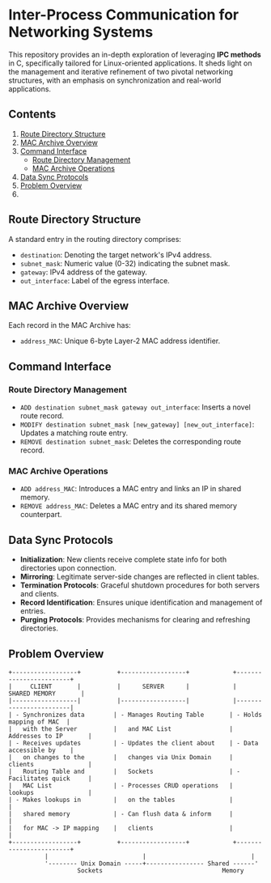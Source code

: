 # Inter-Process Communication for Networking Systems

This repository provides an in-depth exploration of leveraging **IPC methods** in C, specifically tailored for Linux-oriented applications. It sheds light on the management and iterative refinement of two pivotal networking structures, with an emphasis on synchronization and real-world applications.

## **Contents**

1. [Route Directory Structure](#route-directory-structure)
2. [MAC Archive Overview](#mac-archive-overview)
3. [Command Interface](#command-interface)
    - [Route Directory Management](#route-directory-management)
    - [MAC Archive Operations](#mac-archive-operations)
4. [Data Sync Protocols](#data-sync-protocols)
5. [Problem Overview](#problem-overview)
6. 

## Route Directory Structure

A standard entry in the routing directory comprises:
- `destination`: Denoting the target network's IPv4 address.
- `subnet_mask`: Numeric value (0-32) indicating the subnet mask.
- `gateway`: IPv4 address of the gateway.
- `out_interface`: Label of the egress interface.

## MAC Archive Overview

Each record in the MAC Archive has:
- `address_MAC`: Unique 6-byte Layer-2 MAC address identifier.

## Command Interface

### Route Directory Management
- `ADD destination subnet_mask gateway out_interface`: Inserts a novel route record.
- `MODIFY destination subnet_mask [new_gateway] [new_out_interface]`: Updates a matching route entry.
- `REMOVE destination subnet_mask`: Deletes the corresponding route record.

### MAC Archive Operations
- `ADD address_MAC`: Introduces a MAC entry and links an IP in shared memory.
- `REMOVE address_MAC`: Deletes a MAC entry and its shared memory counterpart.

## Data Sync Protocols

- **Initialization**: New clients receive complete state info for both directories upon connection.
- **Mirroring**: Legitimate server-side changes are reflected in client tables.
- **Termination Protocols**: Graceful shutdown procedures for both servers and clients.
- **Record Identification**: Ensures unique identification and management of entries.
- **Purging Protocols**: Provides mechanisms for clearing and refreshing directories.

## Problem Overview

```
+------------------+          +------------------+            +------------------------+
|     CLIENT       |          |      SERVER      |            |    SHARED MEMORY       |
|------------------|          |------------------|            |------------------------|
| - Synchronizes data        | - Manages Routing Table       | - Holds mapping of MAC  |
|   with the Server          |   and MAC List                |   Addresses to IP       |
| - Receives updates         | - Updates the client about    | - Data accessible by    |
|   on changes to the        |   changes via Unix Domain     |   clients               |
|   Routing Table and        |   Sockets                     | - Facilitates quick     |
|   MAC List                 | - Processes CRUD operations   |   lookups               |
| - Makes lookups in         |   on the tables               |                         |
|   shared memory            | - Can flush data & inform     |                         |
|   for MAC -> IP mapping    |   clients                     |                         |
+------------------+          +------------------+            +------------------------+
          |                          |                             |
          '-------- Unix Domain -----+---------------- Shared ------'
                   Sockets                                 Memory


```

